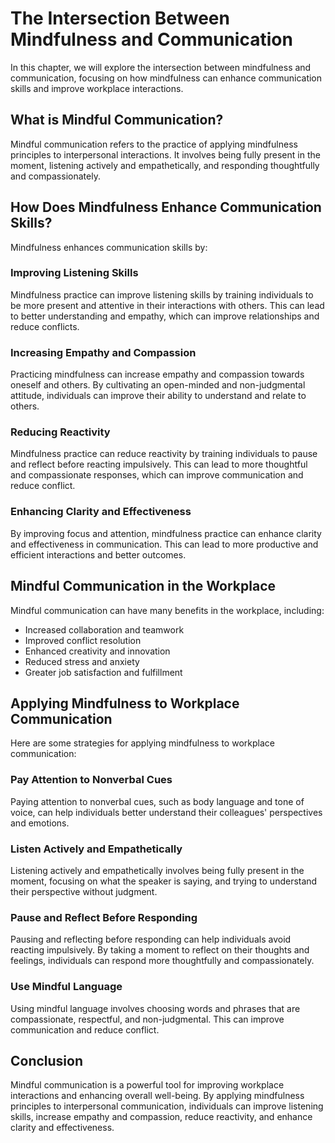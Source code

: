 The Intersection Between Mindfulness and Communication
========================================================================================

In this chapter, we will explore the intersection between mindfulness and communication, focusing on how mindfulness can enhance communication skills and improve workplace interactions.

What is Mindful Communication?
------------------------------

Mindful communication refers to the practice of applying mindfulness principles to interpersonal interactions. It involves being fully present in the moment, listening actively and empathetically, and responding thoughtfully and compassionately.

How Does Mindfulness Enhance Communication Skills?
--------------------------------------------------

Mindfulness enhances communication skills by:

### Improving Listening Skills

Mindfulness practice can improve listening skills by training individuals to be more present and attentive in their interactions with others. This can lead to better understanding and empathy, which can improve relationships and reduce conflicts.

### Increasing Empathy and Compassion

Practicing mindfulness can increase empathy and compassion towards oneself and others. By cultivating an open-minded and non-judgmental attitude, individuals can improve their ability to understand and relate to others.

### Reducing Reactivity

Mindfulness practice can reduce reactivity by training individuals to pause and reflect before reacting impulsively. This can lead to more thoughtful and compassionate responses, which can improve communication and reduce conflict.

### Enhancing Clarity and Effectiveness

By improving focus and attention, mindfulness practice can enhance clarity and effectiveness in communication. This can lead to more productive and efficient interactions and better outcomes.

Mindful Communication in the Workplace
--------------------------------------

Mindful communication can have many benefits in the workplace, including:

* Increased collaboration and teamwork
* Improved conflict resolution
* Enhanced creativity and innovation
* Reduced stress and anxiety
* Greater job satisfaction and fulfillment

Applying Mindfulness to Workplace Communication
-----------------------------------------------

Here are some strategies for applying mindfulness to workplace communication:

### Pay Attention to Nonverbal Cues

Paying attention to nonverbal cues, such as body language and tone of voice, can help individuals better understand their colleagues' perspectives and emotions.

### Listen Actively and Empathetically

Listening actively and empathetically involves being fully present in the moment, focusing on what the speaker is saying, and trying to understand their perspective without judgment.

### Pause and Reflect Before Responding

Pausing and reflecting before responding can help individuals avoid reacting impulsively. By taking a moment to reflect on their thoughts and feelings, individuals can respond more thoughtfully and compassionately.

### Use Mindful Language

Using mindful language involves choosing words and phrases that are compassionate, respectful, and non-judgmental. This can improve communication and reduce conflict.

Conclusion
----------

Mindful communication is a powerful tool for improving workplace interactions and enhancing overall well-being. By applying mindfulness principles to interpersonal communication, individuals can improve listening skills, increase empathy and compassion, reduce reactivity, and enhance clarity and effectiveness.
